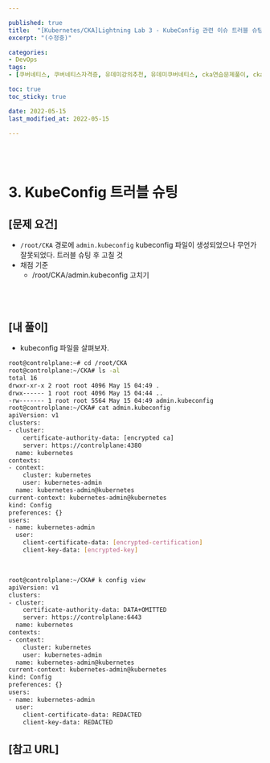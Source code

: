```yaml
---

published: true
title:  "[Kubernetes/CKA]Lightning Lab 3 - KubeConfig 관련 이슈 트러블 슈팅"
excerpt: "(수정중)"

categories:
- DevOps
tags:
- [쿠버네티스, 쿠버네티스자격증, 유데미강의추천, 유데미쿠버네티스, cka연습문제풀이, cka덤프, cka기출문제, cka, kubernetes, kubernetesnetworking, k8s, DevOpsengineer, 데브옵스, 데브옵스엔지니어]

toc: true
toc_sticky: true

date: 2022-05-15
last_modified_at: 2022-05-15

---
```

<br/><br/>

# 3. KubeConfig 트러블 슈팅

## [문제 요건]

- `/root/CKA` 경로에 `admin.kubeconfig` kubeconfig 파일이 생성되었으나 무언가 잘못되었다. 트러블 슈팅 후 고칠 것
- 채점 기준
    - /root/CKA/admin.kubeconfig 고치기

<br/><br/>

## [내 풀이]

- kubeconfig 파일을 살펴보자.

```bash
root@controlplane:~# cd /root/CKA
root@controlplane:~/CKA# ls -al
total 16
drwxr-xr-x 2 root root 4096 May 15 04:49 .
drwx------ 1 root root 4096 May 15 04:44 ..
-rw------- 1 root root 5564 May 15 04:49 admin.kubeconfig
root@controlplane:~/CKA# cat admin.kubeconfig 
apiVersion: v1
clusters:
- cluster:
    certificate-authority-data: [encrypted ca]
    server: https://controlplane:4380
  name: kubernetes
contexts:
- context:
    cluster: kubernetes
    user: kubernetes-admin
  name: kubernetes-admin@kubernetes
current-context: kubernetes-admin@kubernetes
kind: Config
preferences: {}
users:
- name: kubernetes-admin
  user:
    client-certificate-data: [encrypted-certification]
    client-key-data: [encrypted-key]
```

<br/>

```bash
root@controlplane:~/CKA# k config view
apiVersion: v1
clusters:
- cluster:
    certificate-authority-data: DATA+OMITTED
    server: https://controlplane:6443
  name: kubernetes
contexts:
- context:
    cluster: kubernetes
    user: kubernetes-admin
  name: kubernetes-admin@kubernetes
current-context: kubernetes-admin@kubernetes
kind: Config
preferences: {}
users:
- name: kubernetes-admin
  user:
    client-certificate-data: REDACTED
    client-key-data: REDACTED
```

## [참고 URL]